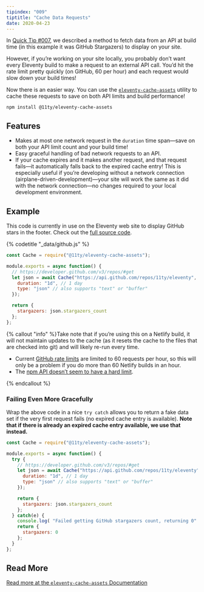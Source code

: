 ```yaml
---
tipindex: "009"
tiptitle: "Cache Data Requests"
date: 2020-04-23
---
```

In [Quick Tip #007](/docs/quicktips/eliminate-js/), we described a method to fetch data from an API at build time (in this example it was GitHub Stargazers) to display on your site.

However, if you’re working on your site locally, you probably don’t want every Eleventy build to make a request to an external API call. You’d hit the rate limit pretty quickly (on GitHub, 60 per hour) and each request would slow down your build times!

Now there is an easier way. You can use the [`eleventy-cache-assets`](https://github.com/11ty/eleventy-cache-assets) utility to cache these requests to save on both API limits and build performance!

```
npm install @11ty/eleventy-cache-assets
```

## Features

* Makes at most one network request in the `duration` time span—save on both your API limit count and your build time!
* Easy graceful handling of bad network requests to an API.
* If your cache expires and it makes another request, and that request fails—it automatically falls back to the expired cache entry! This is especially useful if you’re developing without a network connection (airplane-driven-development)—your site will work the same as it did with the network connection—no changes required to your local development environment.

## Example

This code is currently in use on the Eleventy web site to display GitHub stars in the footer. Check out the [full source code](https://github.com/11ty/11ty-website/blob/bbf133489b09b2a99857228aa11b7578fdbae44e/_data/github.js).

{% codetitle "_data/github.js" %}

```js
const Cache = require("@11ty/eleventy-cache-assets");

module.exports = async function() {
  // https://developer.github.com/v3/repos/#get
  let json = await Cache("https://api.github.com/repos/11ty/eleventy", {
    duration: "1d", // 1 day
    type: "json" // also supports "text" or "buffer"
  });

  return {
    stargazers: json.stargazers_count
  };
};
```

{% callout "info" %}Take note that if you’re using this on a Netlify build, it will not maintain updates to the cache (as it resets the cache to the files that are checked into git) and will likely re-run every time.

<ul>
  <li>Current <a href="https://developer.github.com/v3/#rate-limiting">GitHub rate limits</a> are limited to 60 requests per hour, so this will only be a problem if you do more than 60 Netlify builds in an hour.</li>
  <li>The <a href="https://blog.npmjs.org/post/164799520460/api-rate-limiting-rolling-out">npm API doesn’t seem to have a hard limit</a>.</li>
</ul>{% endcallout %}

### Failing Even More Gracefully

Wrap the above code in a nice `try catch` allows you to return a fake data set if the very first request fails (no expired cache entry is available). <strong>Note that if there is already an expired cache entry available, we use that instead.</strong>

```js
const Cache = require("@11ty/eleventy-cache-assets");

module.exports = async function() {
  try {
    // https://developer.github.com/v3/repos/#get
    let json = await Cache("https://api.github.com/repos/11ty/eleventy", {
      duration: "1d", // 1 day
      type: "json" // also supports "text" or "buffer"
    });

    return {
      stargazers: json.stargazers_count
    };
  } catch(e) {
    console.log( "Failed getting GitHub stargazers count, returning 0" );
    return {
      stargazers: 0
    };
  }
};
```

## Read More

[Read more at the `eleventy-cache-assets` Documentation](https://github.com/11ty/eleventy-cache-assets)